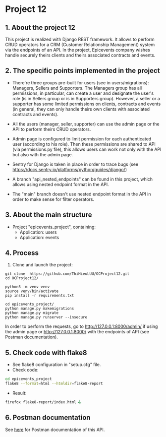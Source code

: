 # Project 12
## 1. About the project 12
This project is realized with Django REST framework. 
It allows to perform CRUD operators for a CRM (Customer Relationship Management) system via the endpoints of an API.
In the project, Epicevents company wishes handle securely theirs clients and theirs associated contracts and events.

## 2. The specific points implemented in the project
* There're three groups pre-built for users (see in users/migrations): Managers, Sellers and Supporters.
The Managers group has all permissions, in particular, can create a user and designate the user's role 
(is in Sellers group or is in Supporters group).
However, a seller or a supporter has some limited permissions on clients, contracts and events 
(in general, they can only handle theirs own clients with associated contracts and events).

* All the users (manager, seller, supporter) can use the admin page or the API to perform theirs CRUD operators. 
* Admin page is configured to limit permission for each authenticated user (according to his role).
Then these permissions are shared to API (via permissions.py file), this allows users can work not only 
with the API but also with the admin page.
* Sentry for Django is taken in place in order to trace bugs (see https://docs.sentry.io/platforms/python/guides/django/)
* A branch "api_nested_endpoints" can be found in this project, which allows using nested endpoint format in the API.
* The "main" branch doesn't use nested endpoint format in the API in order to make sense for filter operators.
## 3. About the main structure
* Project "epicevents_project", containing:
  * Application: users
  * Application:  events

## 4. Process
1. Clone and launch the project:
```
git clone  https://github.com/ThiHieuLUU/OCProject12.git
cd OCProject12/

python3 -m venv venv
source venv/bin/activate
pip install -r requirements.txt 

cd epicevents_project/
python manage.py makemigrations
python manage.py migrate
python manage.py runserver --insecure
```
In order to perform the requests, go to http://127.0.0.1:8000/admin/ if using the admin page or http://127.0.0.1:8000/ with the endpoints of API (see Postman documentation).

## 5. Check code with flake8
* See flake8 configuration in "setup.cfg" file.
* Check code:
```bash
cd epicevents_project
flake8 --format=html --htmldir=flake8-report
```
* Result:
```bash
firefox flake8-report/index.html &
```

## 6. Postman documentation
See [here](https://www.postman.com/crimson-capsule-423643/workspace/project12) for Postman documentation of this API.